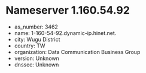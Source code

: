 # Nameserver 1.160.54.92

* as_number: 3462
* name: 1-160-54-92.dynamic-ip.hinet.net.
* city: Wugu District
* country: TW
* organization: Data Communication Business Group
* version: Unknown
* dnssec: Unknown
